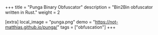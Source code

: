 +++
title = "Punga Binary Obfuscator"
description = "Bin2Bin obfuscator written in Rust."
weight = 2

[extra]
local_image = "punga.png"
demo = "https://not-matthias.github.io/punga/"
tags = ["obfuscation"]
+++
